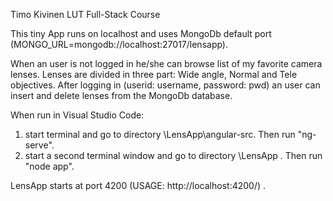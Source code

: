 Timo Kivinen
LUT Full-Stack Course


This tiny App runs on localhost and uses MongoDb default port (MONGO_URL=mongodb://localhost:27017/lensapp).

When an user is not logged in he/she can browse list of my favorite camera lenses. Lenses are divided in three part: Wide angle, Normal and Tele objectives.
After logging in (userid: username, password: pwd) an user can insert and delete lenses from the MongoDb database.

When run in Visual Studio Code:  
1) start terminal and go to directory \LensApp\angular-src. Then run "ng-serve".
2) start a second terminal window and go to directory \LensApp . Then run "node app".

LensApp starts at port 4200 (USAGE: http://localhost:4200/) . 







